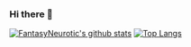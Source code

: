 ### Hi there 👋

<!--
**FantasyNeurotic/FantasyNeurotic** is a ✨ _special_ ✨ repository because its `README.md` (this file) appears on your GitHub profile.

Here are some ideas to get you started:

- 🔭 I’m currently working on ...
- 🌱 I’m currently learning ...
- 👯 I’m looking to collaborate on ...
- 🤔 I’m looking for help with ...
- 💬 Ask me about ...
- 📫 How to reach me: ...
- 😄 Pronouns: ...
- ⚡ Fun fact: ...
-->

[![FantasyNeurotic's github stats](https://github-readme-stats.vercel.app/api?username=FantasyNeurotic&show_icons=true)]()
[![Top Langs](https://github-readme-stats.vercel.app/api/top-langs/?username=FantasyNeurotic&layout=compact)]()

<!--

[![ReadMe Card](https://github-readme-stats.vercel.app/api/pin/?username=FantasyNeurotic&repo=demo-service)](https://github.com/anuraghazra/github-readme-stats)

-->
